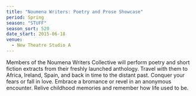 ```yaml
---
title: "Noumena Writers: Poetry and Prose Showcase"
period: Spring
season: "STUFF"
season_sort: 520
date_start: 2015-06-18
venue:
  - New Theatre Studio A
---
```


Members of the Noumena Writers Collective will perform poetry and short fiction extracts from their freshly launched anthology. Travel with them to Africa, Ireland, Spain, and back in time to the distant past. Conquer your fears or fall in love. Embrace a bromance or revel in an anonymous encounter. Relive childhood memories and remember how life used to be.
